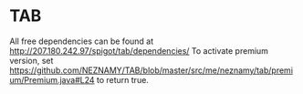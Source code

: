 # TAB  

All free dependencies can be found at http://207.180.242.97/spigot/tab/dependencies/
To activate premium version, set https://github.com/NEZNAMY/TAB/blob/master/src/me/neznamy/tab/premium/Premium.java#L24 to return true.
